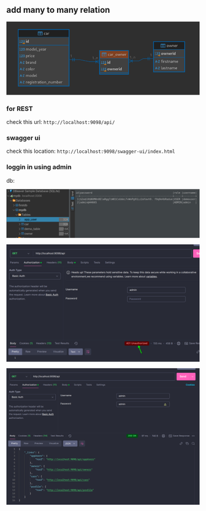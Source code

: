 ## add many to many relation

![many to many relation](./img/manyToManyCarCarOwnerOwner.png)

### for REST

check this url: `http://localhost:9098/api/`

### swagger ui 

check this location: `http://localhost:9098/swagger-ui/index.html`

### loggin in using admin

db:

![db](./img/app_user_db.png)

![start err ](./img/startError.png)

![login postman](./img/login_using_postman.png)

